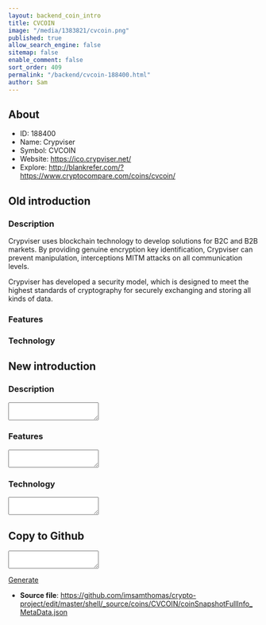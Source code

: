 ```yaml
---
layout: backend_coin_intro
title: CVCOIN
image: "/media/1383821/cvcoin.png"
published: true
allow_search_engine: false
sitemap: false
enable_comment: false
sort_order: 409
permalink: "/backend/cvcoin-188400.html"
author: Sam
---
```


## About

- ID: 188400
- Name: Crypviser
- Symbol: CVCOIN
- Website: https://ico.crypviser.net/
- Explore: http://blankrefer.com/?https://www.cryptocompare.com/coins/cvcoin/


## Old introduction

### Description

<p>Crypviser uses blockchain technology to develop solutions for B2C and B2B markets. By providing genuine encryption key identification, Crypviser can prevent manipulation, interceptions MITM attacks on all communication levels.</p><p>Crypviser has developed a<span> </span>security model, which is designed to meet the highest standards of cryptography for securely exchanging and storing all kinds of data.</p>

### Features


### Technology




## New introduction


### Description
<textarea id="meta_description" name="description"></textarea>

### Features
<textarea id="meta_features" name="features"></textarea>

### Technology
<textarea id="meta_technology" name="technology"></textarea>


## Copy to Github

<textarea id="coinsnapshotfullinfo_metadata"></textarea>

<a href="#gen" onclick="generateMetaDatJson()">Generate</a>

- **Source file**: <a href="https://github.com/imsamthomas/crypto-project/edit/master/shell/_source/coins/CVCOIN/coinSnapshotFullInfo_MetaData.json">https://github.com/imsamthomas/crypto-project/edit/master/shell/_source/coins/CVCOIN/coinSnapshotFullInfo_MetaData.json</a>

